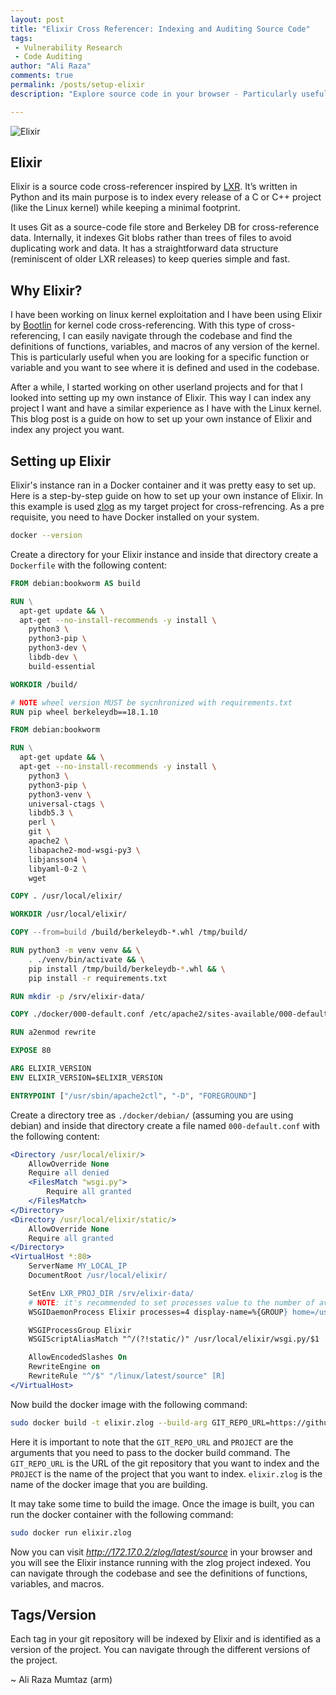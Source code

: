```yaml
---
layout: post
title: "Elixir Cross Referencer: Indexing and Auditing Source Code"
tags:
 - Vulnerability Research
 - Code Auditing
author: "Ali Raza"
comments: true
permalink: /posts/setup-elixir
description: "Explore source code in your browser - Particularly useful for the Linux kernel and other low-level projects in C/C++"

---
```

<!-- Post Image -->
![Elixir](/assets/images/posts/2024-03-27-setup-elixir/setup-elixir-backdrop.jpg)

## Elixir

Elixir is a source code cross-referencer inspired by [LXR](https://en.wikipedia.org/wiki/LXR_Cross_Referencer). It’s written in Python and its main purpose is to index every release of a C or C++ project (like the Linux kernel) while keeping a minimal footprint.

It uses Git as a source-code file store and Berkeley DB for cross-reference data. Internally, it indexes Git blobs rather than trees of files to avoid duplicating work and data. It has a straightforward data structure (reminiscent of older LXR releases) to keep queries simple and fast.


## Why Elixir?

I have been working on linux kernel exploitation and I have been using Elixir by [Bootlin](https://elixir.bootlin.com/) for kernel code cross-referencing. With this type of cross-referencing, I can easily navigate through the codebase and find the definitions of functions, variables, and macros of any version of the kernel. This is particularly useful when you are looking for a specific function or variable and you want to see where it is defined and used in the codebase.

After a while, I started working on other userland projects and for that I looked into setting up my own instance of Elixir. This way I can index any project I want and have a similar experience as I have with the Linux kernel. This blog post is a guide on how to set up your own instance of Elixir and index any project you want.

## Setting up Elixir

Elixir's instance ran in a Docker container and it was pretty easy to set up. Here is a step-by-step guide on how to set up your own instance of Elixir. In this example is used [zlog](https://github.com/HardySimpson/zlog) as my target project for cross-refrencing. As a pre requisite, you need to have Docker installed on your system.

```bash
docker --version
```
Create a directory for your Elixir instance and inside that directory create a `Dockerfile` with the following content:

```Dockerfile
FROM debian:bookworm AS build

RUN \
  apt-get update && \
  apt-get --no-install-recommends -y install \
    python3 \
    python3-pip \
    python3-dev \
    libdb-dev \
    build-essential

WORKDIR /build/

# NOTE wheel version MUST be sycnhronized with requirements.txt
RUN pip wheel berkeleydb==18.1.10

FROM debian:bookworm

RUN \
  apt-get update && \
  apt-get --no-install-recommends -y install \
    python3 \
    python3-pip \
    python3-venv \
    universal-ctags \
    libdb5.3 \
    perl \
    git \
    apache2 \
    libapache2-mod-wsgi-py3 \
    libjansson4 \
    libyaml-0-2 \
    wget

COPY . /usr/local/elixir/

WORKDIR /usr/local/elixir/

COPY --from=build /build/berkeleydb-*.whl /tmp/build/

RUN python3 -m venv venv && \
    . ./venv/bin/activate && \
    pip install /tmp/build/berkeleydb-*.whl && \
    pip install -r requirements.txt

RUN mkdir -p /srv/elixir-data/

COPY ./docker/000-default.conf /etc/apache2/sites-available/000-default.conf

RUN a2enmod rewrite

EXPOSE 80

ARG ELIXIR_VERSION
ENV ELIXIR_VERSION=$ELIXIR_VERSION

ENTRYPOINT ["/usr/sbin/apache2ctl", "-D", "FOREGROUND"]
```

Create a directory tree as `./docker/debian/` (assuming you are using debian) and inside that directory create a file named `000-default.conf` with the following content:

```apache
<Directory /usr/local/elixir/>
    AllowOverride None
    Require all denied
    <FilesMatch "wsgi.py">
        Require all granted
    </FilesMatch>
</Directory>
<Directory /usr/local/elixir/static/>
    AllowOverride None
    Require all granted
</Directory>
<VirtualHost *:80>
    ServerName MY_LOCAL_IP
    DocumentRoot /usr/local/elixir/

    SetEnv LXR_PROJ_DIR /srv/elixir-data/
    # NOTE: it's recommended to set processes value to the number of available cores
    WSGIDaemonProcess Elixir processes=4 display-name=%{GROUP} home=/usr/local/elixir/ python-home=/usr/local/elixir/venv/

    WSGIProcessGroup Elixir
    WSGIScriptAliasMatch "^/(?!static/)" /usr/local/elixir/wsgi.py/$1

    AllowEncodedSlashes On
    RewriteEngine on
    RewriteRule "^/$" "/linux/latest/source" [R]
</VirtualHost>
```

Now build the docker image with the following command:

```bash
sudo docker build -t elixir.zlog --build-arg GIT_REPO_URL=https://github.com/HardySimpson/zlog --build-arg PROJECT=zlog .
```

Here it is important to note that the `GIT_REPO_URL` and `PROJECT` are the arguments that you need to pass to the docker build command. The `GIT_REPO_URL` is the URL of the git repository that you want to index and the `PROJECT` is the name of the project that you want to index. ```elixir.zlog``` is the name of the docker image that you are building.

It may take some time to build the image. Once the image is built, you can run the docker container with the following command:

```bash
sudo docker run elixir.zlog
```

Now you can visit _http://172.17.0.2/zlog/latest/source_ in your browser and you will see the Elixir instance running with the zlog project indexed. You can navigate through the codebase and see the definitions of functions, variables, and macros.

## Tags/Version

Each tag in your git repository will be indexed by Elixir and is identified as a version of the project. You can navigate through the different versions of the project.

~ Ali Raza Mumtaz (arm)
